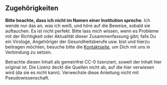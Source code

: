 ## Zugehörigkeiten
**Bitte beachte, dass ich nicht im Namen einer Institution spreche**.
Ich wende nur das an, was ich weiß, und höre auf die Beweise, sobald sie auftauchen. Es ist nicht perfekt. Bitte lass mich wissen, wenn es Probleme mit der Richtigkeit oder Aktualität dieser Zusammenfassung gibt; falls Du ein Virologe, Angehöriger der Gesundheitsberufe usw. bist und hierzu beitragen möchten, besuche bitte die [Kontaktseite](/contact/), um Dich mit uns in Verbindung zu setzen.

Betrachte diesen Inhalt als gemeinfrei CC-0 lizenziert, soweit der Inhalt hier original ist. Die Lizenz deckt die Quellen nicht ab, auf die hier verwiesen wird (da sie es nicht kann). Verwechsle diese Anleitung nicht mit Pseudowissenschaft.

